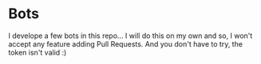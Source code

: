 # Bots

I develope a few bots in this repo... I will do this on my own and so, I won't accept any feature adding Pull Requests.
And you don't have to try, the token isn't valid :)
